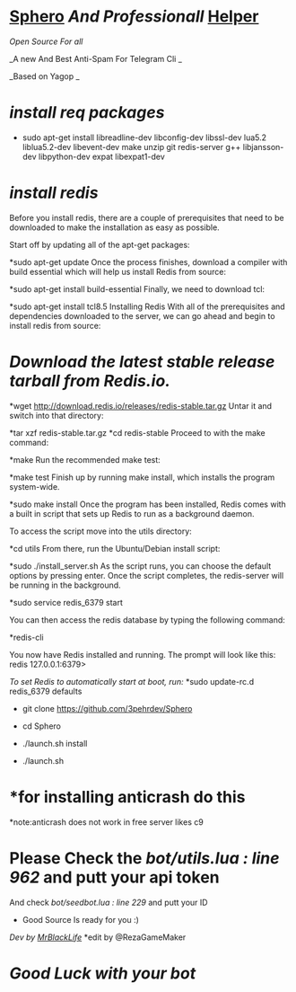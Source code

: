 # [Sphero](https://telegram.me/Sphero) *And Professionall* [Helper](http://telegram.me/Spherorobot)

_Open Source For all_

_A new And Best Anti-Spam For Telegram Cli _

_Based on Yagop _

# *install req packages*

* sudo apt-get install libreadline-dev libconfig-dev libssl-dev lua5.2 liblua5.2-dev libevent-dev make unzip git redis-server g++ libjansson-dev libpython-dev expat libexpat1-dev

# *install redis*

Before you install redis, there are a couple of prerequisites that need to be downloaded to make the installation as easy as possible.

Start off by updating all of the apt-get packages:

*sudo apt-get update
Once the process finishes, download a compiler with build essential which will help us install Redis from source:

*sudo apt-get install build-essential
Finally, we need to download tcl:

*sudo apt-get install tcl8.5
Installing Redis
With all of the prerequisites and dependencies downloaded to the server, we can go ahead and begin to install redis from source:

# *Download the latest stable release tarball from Redis.io.*

*wget http://download.redis.io/releases/redis-stable.tar.gz
Untar it and switch into that directory:

*tar xzf redis-stable.tar.gz
*cd redis-stable
Proceed to with the make command:

*make
Run the recommended make test:

*make test
Finish up by running make install, which installs the program system-wide.

*sudo make install
Once the program has been installed, Redis comes with a built in script that sets up Redis to run as a background daemon.

To access the script move into the utils directory:

*cd utils
From there, run the Ubuntu/Debian install script:

*sudo ./install_server.sh
As the script runs, you can choose the default options by pressing enter. Once the script completes, the redis-server will be running in the background.

*sudo service redis_6379 start

You can then access the redis database by typing the following command:

*redis-cli

You now have Redis installed and running. The prompt will look like this:
redis 127.0.0.1:6379> 

*To set Redis to automatically start at boot, run:*
*sudo update-rc.d redis_6379 defaults

* git clone https://github.com/3pehrdev/Sphero

* cd Sphero

* ./launch.sh install

* ./launch.sh

# *for installing anticrash do this
*note:anticrash does not work in free server likes c9

# Please Check the *bot/utils.lua : line 962* and putt your api token
And check *bot/seedbot.lua : line 229* and putt your ID
* Good Source Is ready for you :)

*Dev by [MrBlackLife](http://telegram.me/mrblacklife)*
*edit by @RezaGameMaker

# *Good Luck with your bot* 
